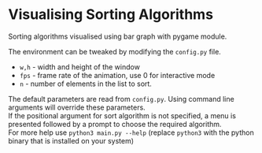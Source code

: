 # Visualising Sorting Algorithms

Sorting algorithms visualised using bar graph with pygame module.

The environment can be tweaked by modifying the `config.py` file.
* `w,h` - width and height of the window
* `fps` - frame rate of the animation, use 0 for interactive mode
* `n` - number of elements in the list to sort.

The default parameters are read from `config.py`. Using command line arguments will override these parameters.  
If the positional argument for sort algorithm is not specified, a menu is presented followed by a prompt to choose the required algorithm.  
For more help use `python3 main.py --help` (replace `python3` with the python binary that is installed on your system)  
